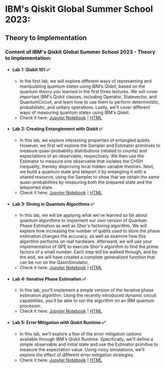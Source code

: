 # IBM's Qiskit Global Summer School 2023:
## Theory to Implementation

### Content of IBM's Qiskit Global Summer School 2023 - Theory to Implementation:

* #### Lab 1: Qiskit 101 ✅
  * In the first lab, we will explore different ways of representing and manipulating quantum states using IBM's Qiskit, based on the quantum theory you learned in the first three lectures. We will cover important IBM's Qiskit classes, including Operator, Statevector, and QuantumCircuit, and learn how to use them to perform deterministic, probabilistic, and unitary operations. Lastly, we'll cover different ways of measuring quantum states using IBM's Qiskit.
  * Check it here: [Jupyter Notebook]() | [HTML]()

* #### Lab 2: Creating Entanglement with Qiskit ✅
  * In this lab, we explore interesting properties of entangled qubits. However, we first will explore the Sampler and Estimator primitives to measure quasi-probability distributions (related to counts) and expectations of an observable, respectively. We then use the Estimator to measure one observable that violates the CHSH inequality, thereby disproving local hidden variable theories. Next, we build a quantum state and teleport it by entangling it with a shared resource, using the Sampler to show that we obtain the same quasi-probabilities by measuring both the prepared state and the teleported state.
  * Check it here: [Jupyter Notebook](https://github.com/rubenandrebarreiro/ibm-qiskit-global-summer-school-2023/blob/main/labs/jupyter-notebooks/lab-2-creating-entanglement-with-qiskit.ipynb) | [HTML](https://github.com/rubenandrebarreiro/ibm-qiskit-global-summer-school-2023/blob/main/labs/htmls/lab-2-creating-entanglement-with-qiskit.html)
    
* #### Lab 3: Diving in Quantum Algorithms ✅
  * In this lab, we will be applying what we've learned so far about quantum algorithms to implement our own version of Quantum Phase Estimation as well as Shor's factoring algorithm. We will explore how increasing the number of qubits used to store the phase estimation changes the accuracy, as well as examine how this algorithm performs on real hardware. Afterward, we will use your implementation of QPE to execute Shor's algorithm to find the prime factors of a small number. Each step will be walked through, and by the end, we will have created a complete generalized function that can be run on the QasmSimulator.
  * Check it here: [Jupyter Notebook](https://github.com/rubenandrebarreiro/ibm-qiskit-global-summer-school-2023/blob/main/labs/jupyter-notebooks/lab-3-diving-in-quantum-algorithms.ipynb) | [HTML](https://github.com/rubenandrebarreiro/ibm-qiskit-global-summer-school-2023/blob/main/labs/htmls/lab-3-diving-in-quantum-algorithms.html)

* #### Lab 4: Iterative Phase Estimation ✅
  * In this lab, you'll implement a simple version of the iterative phase estimation algorithm. Using the recently introduced dynamic circuit capabilities, you'll be able to run the algorithm on an IBM quantum processor.
  * Check it here: [Jupyter Notebook](https://github.com/rubenandrebarreiro/ibm-qiskit-global-summer-school-2023/blob/main/labs/jupyter-notebooks/lab-4-iterative-phase-estimation.ipynb) | [HTML](https://github.com/rubenandrebarreiro/ibm-qiskit-global-summer-school-2023/blob/main/labs/htmls/lab-4-iterative-phase-estimation.html)

* #### Lab 5: Error Mitigation with Qiskit Runtime ✅
  * In this lab, we'll explore a few of the error mitigation options available through IBM's Qiskit Runtime. Specifically, we'll define a simple observable and initial state and use the Estimator primitive to measure the expectation value. Using noisy simulations, we'll explore the effect of different error mitigation strategies.
  * Check it here: [Jupyter Notebook](https://github.com/rubenandrebarreiro/ibm-qiskit-global-summer-school-2023/blob/main/labs/jupyter-notebooks/lab-5-error-mitigation-with-qiskit-runtime.ipynb) | [HTML](https://github.com/rubenandrebarreiro/ibm-qiskit-global-summer-school-2023/blob/main/labs/htmls/lab-5-error-mitigation-with-qiskit-runtime.html)
